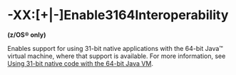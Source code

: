 ﻿<!--
* Copyright (c) 2017, 2023 IBM Corp. and others
*
* This program and the accompanying materials are made
* available under the terms of the Eclipse Public License 2.0
* which accompanies this distribution and is available at
* https://www.eclipse.org/legal/epl-2.0/ or the Apache
* License, Version 2.0 which accompanies this distribution and
* is available at https://www.apache.org/licenses/LICENSE-2.0.
*
* This Source Code may also be made available under the
* following Secondary Licenses when the conditions for such
* availability set forth in the Eclipse Public License, v. 2.0
* are satisfied: GNU General Public License, version 2 with
* the GNU Classpath Exception [1] and GNU General Public
* License, version 2 with the OpenJDK Assembly Exception [2].
*
* [1] https://www.gnu.org/software/classpath/license.html
* [2] https://openjdk.org/legal/assembly-exception.html
*
* SPDX-License-Identifier: EPL-2.0 OR Apache-2.0 OR GPL-2.0-only WITH Classpath-exception-2.0 OR GPL-2.0-only WITH OpenJDK-assembly-exception-1.0
-->

# -XX:[+|-]Enable3164Interoperability

**(z/OS&reg; only)**

Enables support for using 31-bit native applications with the 64-bit Java&trade; virtual machine, where that support is available. For more information, see [Using 31-bit native code with the 64-bit Java VM](https://www.ibm.com/docs/en/SSYKE2_8.0.0/com.ibm.java.vm.80.doc/docs/jni_31on64bit_zos.html).

<!-- ==== END OF TOPIC ==== xxenable3164interoperability.md ==== -->
